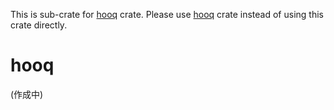 This is sub-crate for [hooq](../hooq) crate. Please use [hooq](../hooq) crate instead of using this crate directly.

# hooq

(作成中)